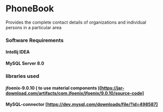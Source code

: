 # PhoneBook

Provides the complete contact details of organizations and individual persons in a particular area


### Software Requirements
#### Intellij IDEA
#### MySQL Server 8.0




### libraries used
#### jfoenix-9.0.10 ( to use material components )[https://jar-download.com/artifacts/com.jfoenix/jfoenix/9.0.10/source-code]
#### MySQL-connector [https://dev.mysql.com/downloads/file/?id=498587]
